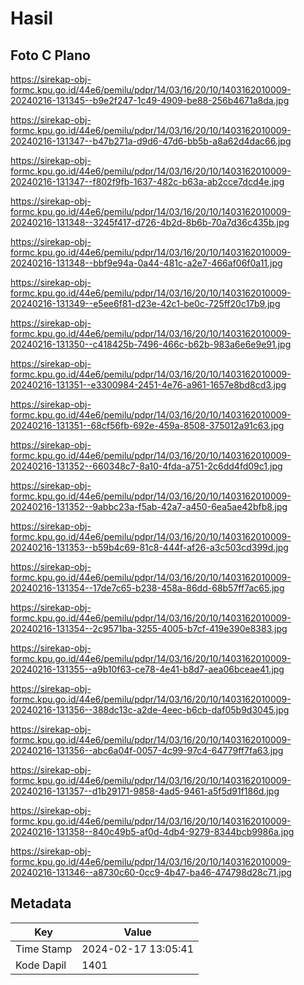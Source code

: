 # Hasil

## Foto C Plano

https://sirekap-obj-formc.kpu.go.id/44e6/pemilu/pdpr/14/03/16/20/10/1403162010009-20240216-131345--b9e2f247-1c49-4909-be88-256b4671a8da.jpg

https://sirekap-obj-formc.kpu.go.id/44e6/pemilu/pdpr/14/03/16/20/10/1403162010009-20240216-131347--b47b271a-d9d6-47d6-bb5b-a8a62d4dac66.jpg

https://sirekap-obj-formc.kpu.go.id/44e6/pemilu/pdpr/14/03/16/20/10/1403162010009-20240216-131347--f802f9fb-1637-482c-b63a-ab2cce7dcd4e.jpg

https://sirekap-obj-formc.kpu.go.id/44e6/pemilu/pdpr/14/03/16/20/10/1403162010009-20240216-131348--3245f417-d726-4b2d-8b6b-70a7d36c435b.jpg

https://sirekap-obj-formc.kpu.go.id/44e6/pemilu/pdpr/14/03/16/20/10/1403162010009-20240216-131348--bbf9e94a-0a44-481c-a2e7-466af06f0a11.jpg

https://sirekap-obj-formc.kpu.go.id/44e6/pemilu/pdpr/14/03/16/20/10/1403162010009-20240216-131349--e5ee6f81-d23e-42c1-be0c-725ff20c17b9.jpg

https://sirekap-obj-formc.kpu.go.id/44e6/pemilu/pdpr/14/03/16/20/10/1403162010009-20240216-131350--c418425b-7496-466c-b62b-983a6e6e9e91.jpg

https://sirekap-obj-formc.kpu.go.id/44e6/pemilu/pdpr/14/03/16/20/10/1403162010009-20240216-131351--e3300984-2451-4e76-a961-1657e8bd8cd3.jpg

https://sirekap-obj-formc.kpu.go.id/44e6/pemilu/pdpr/14/03/16/20/10/1403162010009-20240216-131351--68cf56fb-692e-459a-8508-375012a91c63.jpg

https://sirekap-obj-formc.kpu.go.id/44e6/pemilu/pdpr/14/03/16/20/10/1403162010009-20240216-131352--660348c7-8a10-4fda-a751-2c6dd4fd09c1.jpg

https://sirekap-obj-formc.kpu.go.id/44e6/pemilu/pdpr/14/03/16/20/10/1403162010009-20240216-131352--9abbc23a-f5ab-42a7-a450-6ea5ae42bfb8.jpg

https://sirekap-obj-formc.kpu.go.id/44e6/pemilu/pdpr/14/03/16/20/10/1403162010009-20240216-131353--b59b4c69-81c8-444f-af26-a3c503cd399d.jpg

https://sirekap-obj-formc.kpu.go.id/44e6/pemilu/pdpr/14/03/16/20/10/1403162010009-20240216-131354--17de7c65-b238-458a-86dd-68b57ff7ac65.jpg

https://sirekap-obj-formc.kpu.go.id/44e6/pemilu/pdpr/14/03/16/20/10/1403162010009-20240216-131354--2c9571ba-3255-4005-b7cf-419e390e8383.jpg

https://sirekap-obj-formc.kpu.go.id/44e6/pemilu/pdpr/14/03/16/20/10/1403162010009-20240216-131355--a9b10f63-ce78-4e41-b8d7-aea06bceae41.jpg

https://sirekap-obj-formc.kpu.go.id/44e6/pemilu/pdpr/14/03/16/20/10/1403162010009-20240216-131356--388dc13c-a2de-4eec-b6cb-daf05b9d3045.jpg

https://sirekap-obj-formc.kpu.go.id/44e6/pemilu/pdpr/14/03/16/20/10/1403162010009-20240216-131356--abc6a04f-0057-4c99-97c4-64779ff7fa63.jpg

https://sirekap-obj-formc.kpu.go.id/44e6/pemilu/pdpr/14/03/16/20/10/1403162010009-20240216-131357--d1b29171-9858-4ad5-9461-a5f5d91f186d.jpg

https://sirekap-obj-formc.kpu.go.id/44e6/pemilu/pdpr/14/03/16/20/10/1403162010009-20240216-131358--840c49b5-af0d-4db4-9279-8344bcb9986a.jpg

https://sirekap-obj-formc.kpu.go.id/44e6/pemilu/pdpr/14/03/16/20/10/1403162010009-20240216-131346--a8730c60-0cc9-4b47-ba46-474798d28c71.jpg


## Metadata

| Key        | Value               |
| ---------- | ------------------- |
| Time Stamp | 2024-02-17 13:05:41 |
| Kode Dapil | 1401                |



